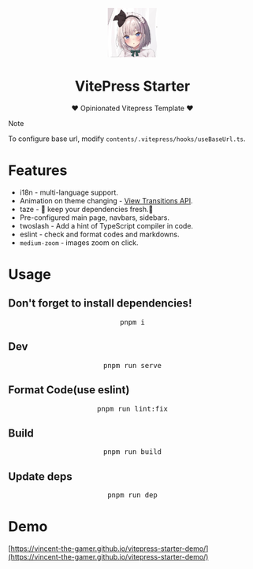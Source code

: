 <p align="center">
    <img src="contents/public/logo/logo.png" style="height: 100px;"/>
</p>

<h1 align="center">VitePress Starter</h1>

<p align="center">
    <span>♥️ Opinionated Vitepress Template ♥️</span>
</p>

> [!NOTE]
> To configure base url, modify `contents/.vitepress/hooks/useBaseUrl.ts`.

# Features

- i18n - multi-language support.
- Animation on theme changing - [View Transitions API](https://developer.mozilla.org/en-US/docs/Web/API/View_Transitions_API).
- taze - 🥦 keep your dependencies fresh.🥦
- Pre-configured main page, navbars, sidebars.
- twoslash - Add a hint of TypeScript compiler in code.
- eslint - check and format codes and markdowns.
- `medium-zoom` - images zoom on click.

# Usage

## Don't forget to install dependencies!

<pre align='center'>
pnpm i
</pre>

## Dev

<pre align='center'>
pnpm run serve
</pre>

## Format Code(use eslint)

<pre align='center'>
pnpm run lint:fix
</pre>

## Build

<pre align='center'>
pnpm run build
</pre>

## Update deps

<pre align='center'>
pnpm run dep
</pre>

# Demo

[https://vincent-the-gamer.github.io/vitepress-starter-demo/](https://vincent-the-gamer.github.io/vitepress-starter-demo/)
